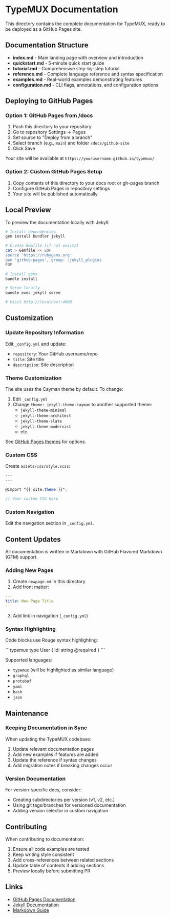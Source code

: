 # TypeMUX Documentation

This directory contains the complete documentation for TypeMUX, ready to be deployed as a GitHub Pages site.

## Documentation Structure

- **index.md** - Main landing page with overview and introduction
- **quickstart.md** - 5-minute quick start guide
- **tutorial.md** - Comprehensive step-by-step tutorial
- **reference.md** - Complete language reference and syntax specification
- **examples.md** - Real-world examples demonstrating features
- **configuration.md** - CLI flags, annotations, and configuration options

## Deploying to GitHub Pages

### Option 1: GitHub Pages from /docs

1. Push this directory to your repository
2. Go to repository Settings → Pages
3. Set source to "Deploy from a branch"
4. Select branch (e.g., `main`) and folder `/docs/github-site`
5. Click Save

Your site will be available at `https://yourusername.github.io/typemux/`

### Option 2: Custom GitHub Pages Setup

1. Copy contents of this directory to your docs root or gh-pages branch
2. Configure GitHub Pages in repository settings
3. Your site will be published automatically

## Local Preview

To preview the documentation locally with Jekyll:

```bash
# Install dependencies
gem install bundler jekyll

# Create Gemfile (if not exists)
cat > Gemfile << EOF
source 'https://rubygems.org'
gem 'github-pages', group: :jekyll_plugins
EOF

# Install gems
bundle install

# Serve locally
bundle exec jekyll serve

# Visit http://localhost:4000
```

## Customization

### Update Repository Information

Edit `_config.yml` and update:
- `repository`: Your GitHub username/repo
- `title`: Site title
- `description`: Site description

### Theme Customization

The site uses the Cayman theme by default. To change:

1. Edit `_config.yml`
2. Change `theme: jekyll-theme-cayman` to another supported theme:
   - `jekyll-theme-minimal`
   - `jekyll-theme-architect`
   - `jekyll-theme-slate`
   - `jekyll-theme-modernist`
   - etc.

See [GitHub Pages themes](https://pages.github.com/themes/) for options.

### Custom CSS

Create `assets/css/style.scss`:

```scss
---
---

@import "{{ site.theme }}";

// Your custom CSS here
```

### Custom Navigation

Edit the navigation section in `_config.yml`.

## Content Updates

All documentation is written in Markdown with GitHub Flavored Markdown (GFM) support.

### Adding New Pages

1. Create `newpage.md` in this directory
2. Add front matter:
```yaml
---
title: New Page Title
---
```
3. Add link in navigation (`_config.yml`)

### Syntax Highlighting

Code blocks use Rouge syntax highlighting:

\`\`\`typemux
type User {
  id: string @required
}
\`\`\`

Supported languages:
- `typemux` (will be highlighted as similar language)
- `graphql`
- `protobuf`
- `yaml`
- `bash`
- `json`

## Maintenance

### Keeping Documentation in Sync

When updating the TypeMUX codebase:
1. Update relevant documentation pages
2. Add new examples if features are added
3. Update the reference if syntax changes
4. Add migration notes if breaking changes occur

### Version Documentation

For version-specific docs, consider:
- Creating subdirectories per version (v1, v2, etc.)
- Using git tags/branches for versioned documentation
- Adding version selector in custom navigation

## Contributing

When contributing to documentation:
1. Ensure all code examples are tested
2. Keep writing style consistent
3. Add cross-references between related sections
4. Update table of contents if adding sections
5. Preview locally before submitting PR

## Links

- [GitHub Pages Documentation](https://docs.github.com/en/pages)
- [Jekyll Documentation](https://jekyllrb.com/docs/)
- [Markdown Guide](https://www.markdownguide.org/)
